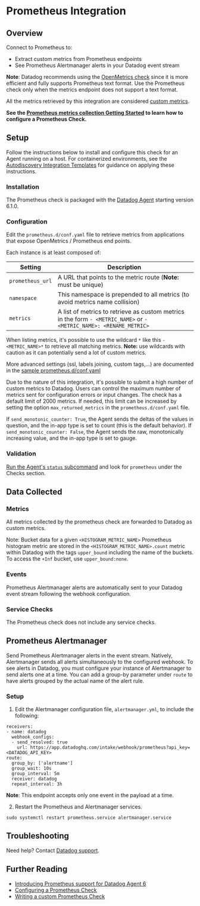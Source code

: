 # Prometheus Integration

## Overview

Connect to Prometheus to:
- Extract custom metrics from Prometheus endpoints
- See Prometheus Alertmanager alerts in your Datadog event stream

**Note**: Datadog recommends using the [OpenMetrics check][1] since it is more efficient and fully supports Prometheus text format. Use the Prometheus check only when the metrics endpoint does not support a text format.

<div class="alert alert-warning">
All the metrics retrieved by this integration are considered <a href="https://docs.datadoghq.com/developers/metrics/custom_metrics">custom metrics</a>.
</div>

**See the [Prometheus metrics collection Getting Started][2] to learn how to configure a Prometheus Check.**

## Setup

Follow the instructions below to install and configure this check for an Agent running on a host. For containerized environments, see the [Autodiscovery Integration Templates][3] for guidance on applying these instructions.

### Installation

The Prometheus check is packaged with the [Datadog Agent][4] starting version 6.1.0.

### Configuration

Edit the `prometheus.d/conf.yaml` file to retrieve metrics from applications that expose OpenMetrics / Prometheus end points.

Each instance is at least composed of:

| Setting          | Description                                                                                                         |
| ---------------- | ------------------------------------------------------------------------------------------------------------------- |
| `prometheus_url` | A URL that points to the metric route (**Note:** must be unique)                                                    |
| `namespace`      | This namespace is prepended to all metrics (to avoid metrics name collision)                                        |
| `metrics`        | A list of metrics to retrieve as custom metrics in the form `- <METRIC_NAME>` or `- <METRIC_NAME>: <RENAME_METRIC>` |

When listing metrics, it's possible to use the wildcard `*` like this `- <METRIC_NAME>*` to retrieve all matching metrics. **Note:** use wildcards with caution as it can potentially send a lot of custom metrics.

More advanced settings (ssl, labels joining, custom tags,...) are documented in the [sample prometheus.d/conf.yaml][5]

Due to the nature of this integration, it's possible to submit a high number of custom metrics to Datadog. Users can control the maximum number of metrics sent for configuration errors or input changes. The check has a default limit of 2000 metrics. If needed, this limit can be increased by setting the option `max_returned_metrics` in the `prometheus.d/conf.yaml` file.

If `send_monotonic_counter: True`, the Agent sends the deltas of the values in question, and the in-app type is set to count (this is the default behavior). If `send_monotonic_counter: False`, the Agent sends the raw, monotonically increasing value, and the in-app type is set to gauge.

### Validation

[Run the Agent's `status` subcommand][6] and look for `prometheus` under the Checks section.

## Data Collected

### Metrics

All metrics collected by the prometheus check are forwarded to Datadog as custom metrics.

Note: Bucket data for a given `<HISTOGRAM_METRIC_NAME>` Prometheus histogram metric are stored in the `<HISTOGRAM_METRIC_NAME>.count` metric within Datadog with the tags `upper_bound` including the name of the buckets. To access the `+Inf` bucket, use `upper_bound:none`.

### Events

Prometheus Alertmanager alerts are automatically sent to your Datadog event stream following the webhook configuration.

### Service Checks

The Prometheus check does not include any service checks.

## Prometheus Alertmanager
Send Prometheus Alertmanager alerts in the event stream. Natively, Alertmanager sends all alerts simultaneously to the configured webhook. To see alerts in Datadog, you must configure your instance of Alertmanager to send alerts one at a time. You can add a group-by parameter under `route` to have alerts grouped by the actual name of the alert rule.

### Setup
1. Edit the Alertmanager configuration file, `alertmanager.yml`, to include the following:
```
receivers:
- name: datadog
  webhook_configs: 
  - send_resolved: true
    url: https://app.datadoghq.com/intake/webhook/prometheus?api_key=<DATADOG_API_KEY>
route:
  group_by: ['alertname']
  group_wait: 10s
  group_interval: 5m
  receiver: datadog
  repeat_interval: 3h
```

**Note**: This endpoint accepts only one event in the payload at a time.

2. Restart the Prometheus and Alertmanager services.
```
sudo systemctl restart prometheus.service alertmanager.service
```

## Troubleshooting

Need help? Contact [Datadog support][7].

## Further Reading

- [Introducing Prometheus support for Datadog Agent 6][8]
- [Configuring a Prometheus Check][9]
- [Writing a custom Prometheus Check][10]

[1]: https://docs.datadoghq.com/integrations/openmetrics/
[2]: https://docs.datadoghq.com/getting_started/integrations/prometheus/
[3]: https://docs.datadoghq.com/getting_started/integrations/prometheus?tab=docker#configuration
[4]: https://app.datadoghq.com/account/settings#agent
[5]: https://github.com/DataDog/integrations-core/blob/master/prometheus/datadog_checks/prometheus/data/conf.yaml.example
[6]: https://docs.datadoghq.com/agent/guide/agent-commands/#agent-status-and-information
[7]: https://docs.datadoghq.com/help/
[8]: https://www.datadoghq.com/blog/monitor-prometheus-metrics
[9]: https://docs.datadoghq.com/agent/prometheus/
[10]: https://docs.datadoghq.com/developers/prometheus/
